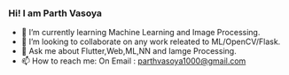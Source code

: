 ### Hi! I am Parth Vasoya 

- 🌱 I’m currently learning Machine Learning and Image Processing.
- 👯 I’m looking to collaborate on any work releated to ML/OpenCV/Flask.
- 💬 Ask me about Flutter,Web,ML,NN and Iamge Processing.
- 📫 How to reach me: On Email : parthvasoya1000@gmail.com

